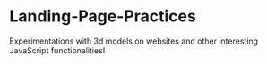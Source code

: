 # Landing-Page-Practices
Experimentations with 3d models on websites and other interesting JavaScript functionalities!
